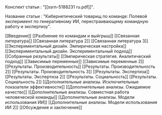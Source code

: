 
Конспект статьи : "[[ssrn-5188231 ru.pdf]]".

Название статьи : "Кибернетический товарищ по команде: Полевой эксперимент по генеративному ИИ, перестраивающему командную работу и экспертизу".


[[Введение]]
[[Разбиение по командам и выйгрыш]]
[[Связанная литература]]
[[Связанная литература 2]]
[[Связанная литература 3]]
[[Экспериментальный дизайн. Эмпирическая настройка]]
[[Экспериментальный дизайн. Экспериментальный подход]]
[[Собранные результаты]]
[[Эмпирическая стратегия. Аналитический подход]]
[[Зависимые переменные]]
[[Зависимые переменные 2]]
[[Результаты. Производительность]]
[[Результаты. Производительность 2]]
[[Результаты. Производительность 3]]
[[Результаты. Экспертиза]]
[[Результаты. Экспертиза 2]]
[[Результаты. Социальность]]
[[Результаты. Социальность 2]]
[[Дополнительные анализы. Исключительные показатели эффективности]]
[[Дополнительные анализы. Ожидаемое качество]]
[[Дополнительные анализы. Совместная работа человеческой команды]]
[[Дополнительные анализы. Модели использования ИИ]]
[[Дополнительные анализы. Модели использования ИИ 2]]
[[Обсуждение и заключение]]
